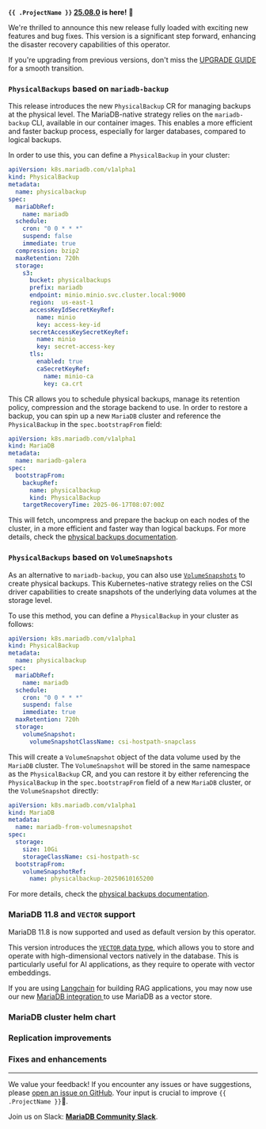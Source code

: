 **`{{ .ProjectName }}` [25.08.0](https://github.com/mariadb-operator/mariadb-operator/releases/tag/25.08.0) is here!** 🦭

We're thrilled to announce this new release fully loaded with exciting new features and bug fixes. This version is a significant step forward, enhancing the disaster recovery capabilities of this operator.

If you're upgrading from previous versions, don't miss the [UPGRADE GUIDE](https://github.com/mariadb-operator/mariadb-operator/blob/main/docs/releases/UPGRADE_25.08.0.md) for a smooth transition.

### `PhysicalBackups` based on `mariadb-backup`

This release introduces the new `PhysicalBackup` CR for managing backups at the physical level. The MariaDB-native strategy relies on the `mariadb-backup` CLI, available in our container images. This enables a more efficient and faster backup process, especially for larger databases, compared to logical backups. 

In order to use this, you can define a `PhysicalBackup` in your cluster:

```yaml
apiVersion: k8s.mariadb.com/v1alpha1
kind: PhysicalBackup
metadata:
  name: physicalbackup
spec:
  mariaDbRef:
    name: mariadb
  schedule:
    cron: "0 0 * * *"
    suspend: false
    immediate: true
  compression: bzip2
  maxRetention: 720h
  storage:
    s3:
      bucket: physicalbackups
      prefix: mariadb
      endpoint: minio.minio.svc.cluster.local:9000
      region:  us-east-1
      accessKeyIdSecretKeyRef:
        name: minio
        key: access-key-id
      secretAccessKeySecretKeyRef:
        name: minio
        key: secret-access-key
      tls:
        enabled: true
        caSecretKeyRef:
          name: minio-ca
          key: ca.crt
```

This CR allows you to schedule physical backups, manage its retention policy, compression and the storage backend to use. In order to restore a backup, you can spin up a new `MariaDB` cluster and reference the `PhysicalBackup` in the `spec.bootstrapFrom` field:

```yaml
apiVersion: k8s.mariadb.com/v1alpha1
kind: MariaDB
metadata:
  name: mariadb-galera
spec:
  bootstrapFrom:
    backupRef:
      name: physicalbackup
      kind: PhysicalBackup
    targetRecoveryTime: 2025-06-17T08:07:00Z
```

This will fetch, uncompress and prepare the backup on each nodes of the cluster, in a more efficient and faster way than logical backups. For more details, check the [physical backups documentation](https://github.com/mariadb-operator/mariadb-operator/blob/main/docs/physical_backup.md).

### `PhysicalBackups` based on `VolumeSnapshots`

As an alternative to `mariadb-backup`, you can also use [`VolumeSnapshots`](https://kubernetes.io/docs/concepts/storage/volume-snapshots/) to create physical backups. This Kubernetes-native strategy relies on the CSI driver capabilities to create snapshots of the underlying data volumes at the storage level.

To use this method, you can define a `PhysicalBackup` in your cluster as follows:

```yaml
apiVersion: k8s.mariadb.com/v1alpha1
kind: PhysicalBackup
metadata:
  name: physicalbackup
spec:
  mariaDbRef:
    name: mariadb
  schedule:
    cron: "0 0 * * *"
    suspend: false
    immediate: true
  maxRetention: 720h
  storage:
    volumeSnapshot:
      volumeSnapshotClassName: csi-hostpath-snapclass
```

This will create a `VolumeSnapshot` object of the data volume used by the `MariaDB` cluster. The `VolumeSnapshot` will be stored in the same namespace as the `PhysicalBackup` CR, and you can restore it by either referencing the `PhysicalBackup` in the `spec.bootstrapFrom` field of a new `MariaDB` cluster, or the `VolumeSnapshot` directly:

```yaml
apiVersion: k8s.mariadb.com/v1alpha1
kind: MariaDB
metadata:
  name: mariadb-from-volumesnapshot
spec:
  storage:
    size: 10Gi
    storageClassName: csi-hostpath-sc
  bootstrapFrom:
    volumeSnapshotRef:
      name: physicalbackup-20250610165200 
``` 

For more details, check the [physical backups documentation](https://github.com/mariadb-operator/mariadb-operator/blob/main/docs/physical_backup.md).

### MariaDB 11.8 and `VECTOR` support

MariaDB 11.8 is now supported and used as default version by this operator.

This version introduces the [`VECTOR` data type](https://mariadb.com/docs/server/reference/sql-structure/vectors/vector-overview), which allows you to store and operate with high-dimensional vectors natively in the database. This is particularly useful for AI applications, as they require to operate with vector embeddings.

If you are using [Langchain](https://python.langchain.com/docs/introduction/) for building RAG applications, you may now use our new [MariaDB integration ](https://python.langchain.com/docs/integrations/vectorstores/mariadb/) to use MariaDB as a vector store.

### MariaDB cluster helm chart



### Replication improvements

### Fixes and enhancements

---

We value your feedback! If you encounter any issues or have suggestions, please [open an issue on GitHub](https://github.com/mariadb-operator/mariadb-operator/issues/new/choose). Your input is crucial to improve `{{ .ProjectName }}`🦭.

Join us on Slack: **[MariaDB Community Slack](https://r.mariadb.com/join-community-slack)**.